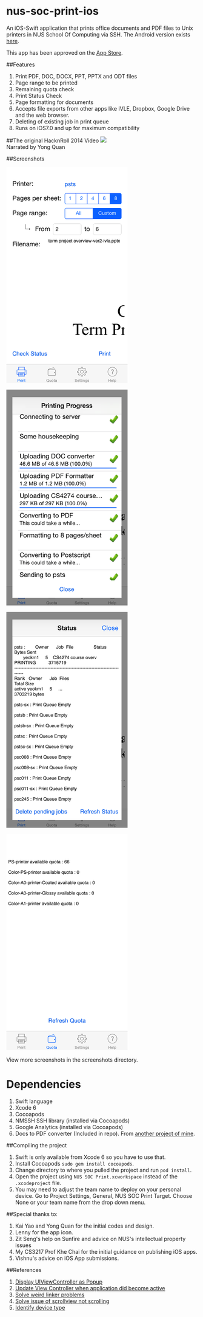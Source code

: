 nus-soc-print-ios
=================

An iOS-Swift application that prints office documents and PDF files to Unix printers in NUS School Of Computing via SSH. The Android version exists [here](https://github.com/yeokm1/nus-soc-print/).

This app has been approved on the [App Store](https://itunes.apple.com/sg/app/id916524327).

##Features
1. Print PDF, DOC, DOCX, PPT, PPTX and ODT files
2. Page range to be printed
3. Remaining quota check
4. Print Status Check
5. Page formatting for documents
6. Accepts file exports from other apps like IVLE, Dropbox, Google Drive and the web browser.
7. Deleting of existing job in print queue
8. Runs on iOS7.0 and up for maximum compatibility

##The original HacknRoll 2014 Video
[![](http://img.youtube.com/vi/PRGcK7gzbnM/0.jpg)](http://www.youtube.com/watch?v=PRGcK7gzbnM)
<br>Narrated by Yong Quan


##Screenshots

<a href="screenshots/4-inch/main.png"><img src="screenshots/4-inch/main.png" align="centre" height="568" width="320" ></a>
<p></p>
<a href="screenshots/4-inch/printing.png"><img src="screenshots/4-inch/printing.png" align="centre" height="568" width="320" ></a>
<p></p>
<a href="screenshots/4-inch/status.png"><img src="screenshots/4-inch/status.png" align="centre" height="568" width="320" ></a>
<p></p>
<a href="screenshots/4-inch/quota.png"><img src="screenshots/4-inch/quota.png" align="centre" height="568" width="320" ></a>
<p></p>

View more screenshots in the screenshots directory.

Dependencies
=====
1. Swift language
2. Xcode 6
3. Cocoapods
4. NMSSH SSH library (installed via Cocoapods)
5. Google Analytics (installed via Cocoapods)
6. Docs to PDF converter (Included in repo). From [another project of mine](https://github.com/yeokm1/docs-to-pdf-converter).

##Compiling the project
1. Swift is only available from Xcode 6 so you have to use that.
2. Install Cocoapods `sudo gem install cocoapods`.
3. Change directory to where you pulled the project and run `pod install`.
4. Open the project using `NUS SOC Print.xcworkspace` instead of the `.xcodeproject` file.
5. You may need to adjust the team name to deploy on your personal device. Go to Project Settings, General, NUS SOC Print Target. Choose None or your team name from the drop down menu.

##Special thanks to:
1. Kai Yao and Yong Quan for the initial codes and design.
2. Lenny for the app icon.
3. Zit Seng's help on Sunfire and advice on NUS's intellectual property issues
4. My CS3217 Prof Khe Chai for the initial guidance on publishing iOS apps.
5. Vishnu's advice on iOS App submissions.

##References
1. [Display UIViewController as Popup](http://stackoverflow.com/questions/16230700/display-uiviewcontroller-as-popup-in-iphone)
2. [Update View Controller when application did become active](http://stackoverflow.com/questions/10359186/how-to-tell-the-active-view-controller-when-applicationdidbecomeactive-is-called)
3. [Solve weird linker problems](http://stackoverflow.com/questions/25371556/swift-beta-6-confusing-linker-error-message)
4. [Solve issue of scrollview not scrolling](http://stackoverflow.com/questions/20502860/scroll-view-not-functioning-ios-7
)
5. [Identify device type](https://github.com/erica/uidevice-extension)
